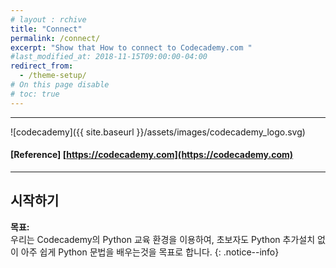 ```yaml
---
# layout : rchive
title: "Connect"
permalink: /connect/
excerpt: "Show that How to connect to Codecademy.com "
#last_modified_at: 2018-11-15T09:00:00-04:00
redirect_from:
  - /theme-setup/
# On this page disable
# toc: true
---
```

    
    
<hr/>

![codecademy]({{ site.baseurl }}/assets/images/codecademy_logo.svg)
#### [Reference] [https://codecademy.com](https://codecademy.com)
<hr/>    

## 시작하기    


**목표:**    
우리는 Codecademy의 Python 교육 환경을 이용하여, 초보자도 Python 추가설치 없이 아주 쉽게 Python 문법을 배우는것을 목표로 합니다. 
{: .notice--info}    

               
                                             